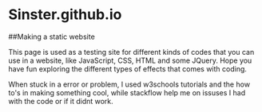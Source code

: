 # Sinster.github.io
##Making  a static website

This page is used as a testing site for different kinds of codes that you can use in a website, like JavaScript, CSS, HTML and some JQuery. Hope you have fun exploring the different types of effects that comes with coding.

When stuck in a error or problem, I used  w3schools tutorials and the how to's in making something cool,  while stackflow help me on issuses I had with the code or if it didnt work.

